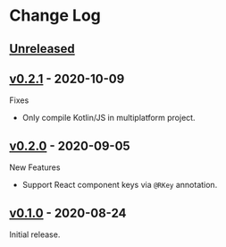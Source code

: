 Change Log
==========

## [Unreleased]

## [v0.2.1] - 2020-10-09

Fixes
* Only compile Kotlin/JS in multiplatform project.

## [v0.2.0] - 2020-09-05

New Features
* Support React component keys via `@RKey` annotation.

## [v0.1.0] - 2020-08-24

Initial release.

[Unreleased]: https://github.com/bnorm/kotlin-react-function/compare/v0.2.1...HEAD
[v0.2.1]: https://github.com/bnorm/kotlin-react-function/releases/tag/v0.2.1
[v0.2.0]: https://github.com/bnorm/kotlin-react-function/releases/tag/v0.2.0
[v0.1.0]: https://github.com/bnorm/kotlin-react-function/releases/tag/v0.1.0
